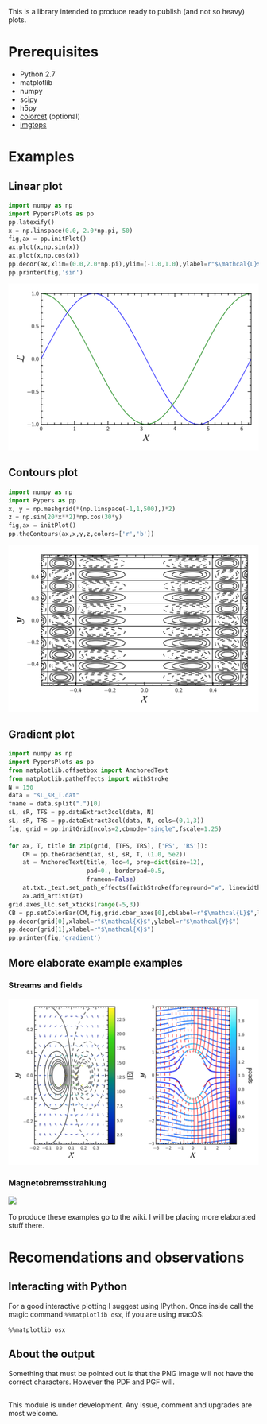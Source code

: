 This is a library intended to produce ready to publish (and not so heavy) plots.

# Prerequisites #

  * Python 2.7
  * matplotlib
  * numpy
  * scipy
  * h5py
  * [colorcet](https://bokeh.github.io/colorcet/) (optional)
  * [imgtops](http://imgtops.sourceforge.net/)

# Examples #

## Linear plot ##

```python
import numpy as np
import PypersPlots as pp
pp.latexify()
x = np.linspace(0.0, 2.0*np.pi, 50)
fig,ax = pp.initPlot()
ax.plot(x,np.sin(x))
ax.plot(x,np.cos(x))
pp.decor(ax,xlim=(0.0,2.0*np.pi),ylim=(-1.0,1.0),ylabel=r"$\mathcal{L}$",xlabel=r"$\mathcal{X}$")
pp.printer(fig,'sin')
```
![](README_figs/sin.png)

## Contours plot ##

``` python
import numpy as np
import Pypers as pp
x, y = np.meshgrid(*(np.linspace(-1,1,500),)*2)
z = np.sin(20*x**2)*np.cos(30*y)
fig,ax = initPlot()
pp.theContours(ax,x,y,z,colors=['r','b'])
```
![](README_figs/contours.png)

## Gradient plot ##

``` python
import numpy as np
import PypersPlots as pp
from matplotlib.offsetbox import AnchoredText
from matplotlib.patheffects import withStroke
N = 150
data = "sL_sR_T.dat"
fname = data.split(".")[0]
sL, sR, TFS = pp.dataExtract3col(data, N)
sL, sR, TRS = pp.dataExtract3col(data, N, cols=(0,1,3))
fig, grid = pp.initGrid(ncols=2,cbmode="single",fscale=1.25)

for ax, T, title in zip(grid, [TFS, TRS], ['FS', 'RS']):
    CM = pp.theGradient(ax, sL, sR, T, (1.0, 5e2))
    at = AnchoredText(title, loc=4, prop=dict(size=12),
                      pad=0., borderpad=0.5,
                      frameon=False)
    at.txt._text.set_path_effects([withStroke(foreground="w", linewidth=2)])
    ax.add_artist(at)
grid.axes_llc.set_xticks(range(-5,3))
CB = pp.setColorBar(CM,fig,grid.cbar_axes[0],cblabel=r"$\mathcal{L}$",log=True, subs=[1.,3.,5.])
pp.decor(grid[0],xlabel=r"$\mathcal{X}$",ylabel=r"$\mathcal{Y}$")
pp.decor(grid[1],xlabel=r"$\mathcal{X}$")
pp.printer(fig,'gradient')
```

## More elaborate example examples ##

### Streams and fields ###
![](README_figs/fields_and_streams.png)

### Magnetobremsstrahlung ###
![](README_figs/mbs.png)

To produce these examples go to the wiki. I will be placing more elaborated stuff there.

# Recomendations and observations #

## Interacting with Python ##
For a good interactive plotting I suggest using IPython. Once inside call
the magic command `%%matplotlib osx`, if you are using macOS:

``` jupyter-notebook
%%matplotlib osx
```

## About the output ##
Something that must be pointed out is that the PNG image will not have the
correct characters. However the PDF and PGF will.

##  ##

This module is under development. Any issue, comment and upgrades are most welcome.
